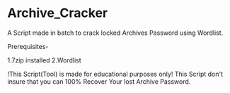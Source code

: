 # Archive_Cracker
A Script made in batch to crack locked Archives Password using Wordlist.

Prerequisites-

1.7zip installed 
2.Wordlist

!This Script(Tool) is made for educational purposes only!
This Script don't insure that you can 100% Recover Your lost Archive Password.
